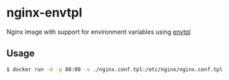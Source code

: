 # nginx-envtpl

Nginx image with support for environment variables using [envtpl](https://github.com/andreasjansson/envtpl)

## Usage

```sh
$ docker run -d -p 80:80 -v ./nginx.conf.tpl:/etc/nginx/nginx.conf.tpl schickling/nginx-envtpl
```
